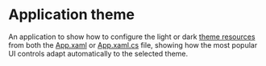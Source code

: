 # Application theme
An application to show how to configure the light or dark [theme resources](https://docs.microsoft.com/en-us/windows/uwp/design/controls-and-patterns/xaml-theme-resources) from both the [App.xaml](https://github.com/nahuel-ianni/workshop-intro-to-uwp/blob/master/src/03.%20Application%20theme/ApplicationTheme/App.xaml) or [App.xaml.cs](https://github.com/nahuel-ianni/workshop-intro-to-uwp/blob/master/src/03.%20Application%20theme/ApplicationTheme/App.xaml.cs) file, showing how the most popular UI controls adapt automatically to the selected theme.
